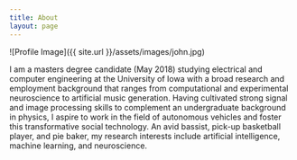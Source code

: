 ```yaml
---
title: About
layout: page
---
```

<!-- ![Profile Image]({{ site.url }}/{{ site.picture }}) -->
![Profile Image]({{ site.url }}/assets/images/john.jpg)
<!-- <img src={{ site.url }}/assets/images/john.jpg style="width: 50px"/> -->

<p>I am a masters degree candidate (May 2018) studying electrical and computer engineering at the University of Iowa with a broad research and employment background that ranges from computational and experimental neuroscience to artificial music generation. Having cultivated strong signal and image processing skills to complement an undergraduate background in physics, I aspire to work in the field of autonomous vehicles and foster this transformative social technology. An avid bassist, pick-up basketball player, and pie baker, my research interests include artificial intelligence, machine learning, and neuroscience.</p>

<!-- <h2>Skills</h2>

<ul class="skill-list">
	<li>Signal & image processing</li>	
	<li>Machine learning</li>
	<li>Python</li>
	<li>Matlab</li>
	<li>C++</li>
</ul> -->
